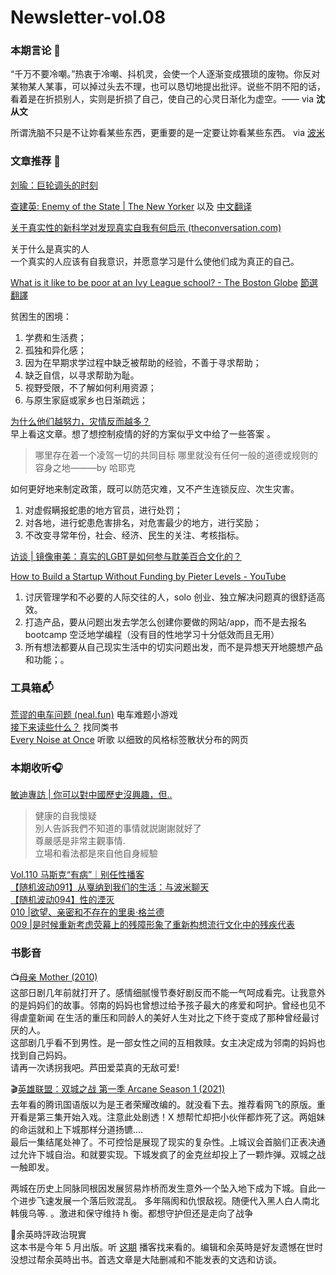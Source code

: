 # Newsletter-vol.08

### 本期言论 💌 <a href="#h" id="h"></a>

“千万不要冷嘲。”热衷于冷嘲、抖机灵，会使一个人逐渐变成猥琐的废物。你反对某物某人某事，可以掉过头去不理，也可以恳切地提出批评。说些不阴不阳的话，看着是在折损别人，实则是折损了自己，使自己的心灵日渐化为虚空。—— via **沈从文**

所谓洗脑不只是不让妳看某些东西，更重要的是一定要让妳看某些东西。 via [波米](https://blog.yitianshijie.net/2022/07/14/no-and-no/)

### 文章推荐 📝 <a href="#h-1" id="h-1"></a>

[刘瑜：巨轮调头的时刻](https://telegra.ph/%E5%B7%A8%E8%BD%AE%E8%B0%83%E5%A4%B4%E7%9A%84%E6%97%B6%E5%88%BB-07-20)

[查建英: Enemy of the State | The New Yorker](https://www.newyorker.com/magazine/2007/04/23/enemy-of-the-state) 以及 [中文翻译](https://www.ruanyifeng.com/blog/2007/08/enemy\_of\_the\_state.html)

[关于真实性的新科学对发现真实自我有何启示 (theconversation.com)](https://theconversation.com/what-the-new-science-of-authenticity-says-about-discovering-your-true-self-175314?utm\_campaign=MonoGoto\&utm\_medium=email\&utm\_source=Revue%20newsletter)

关于什么是真实的人\
一个真实的人应该有自我意识，并愿意学习是什么使他们成为真正的自己。

[What is it like to be poor at an Ivy League school? - The Boston Globe](https://www.bostonglobe.com/magazine/2015/04/09/what-like-poor-ivy-league-school/xPtql5uzDb6r9AUFER8R0O/story.html) [節選翻譯](https://telegra.ph/%E5%9C%A8%E8%97%A4%E6%A0%A1%E5%81%9A%E8%B4%AB%E5%9B%B0%E7%94%9F%E6%98%AF%E4%BB%80%E4%B9%88%E4%BD%93%E9%AA%8C-07-19)

贫困生的困境：

1. 学费和生活费；
2. 孤独和异化感；
3. 因为在早期求学过程中缺乏被帮助的经验，不善于寻求帮助；
4. 缺乏自信，以寻求帮助为耻。
5. 视野受限，不了解如何利用资源；
6. 与原生家庭或家乡也日渐疏远；

[为什么他们越努力，灾情反而越多？](https://telegra.ph/%E4%B8%BA%E4%BB%80%E4%B9%88%E4%BB%96%E4%BB%AC%E8%B6%8A%E5%8A%AA%E5%8A%9B%E4%B8%8A%E6%8A%A5%E7%9A%84%E7%81%BE%E6%83%85%E5%8F%8D%E8%80%8C%E8%B6%8A%E5%A4%9A-05-13)\
早上看这文章。想了想控制疫情的好的方案似乎文中给了一些答案 。

> 哪里存在着一个凌驾一切的共同目标 哪里就没有任何一般的道德或规则的容身之地———by 哈耶克

如何更好地来制定政策，既可以防范灾难，又不产生连锁反应、次生灾害。

1. 对虚假瞒报蛇患的地方官员，进行处罚；
2. 对各地，进行蛇患危害排名，对危害最少的地方，进行奖励；
3. 不改变寻常年份，社会、经济、民生的关注、考核指标。

[访谈 | 镜像审美：真实的LGBT是如何参与耽美百合文化的？](https://telegra.ph/%E8%AE%BF%E8%B0%88--%E9%95%9C%E5%83%8F%E5%AE%A1%E7%BE%8E%E7%9C%9F%E5%AE%9E%E7%9A%84LGBT%E6%98%AF%E5%A6%82%E4%BD%95%E5%8F%82%E4%B8%8E%E8%80%BD%E7%BE%8E%E7%99%BE%E5%90%88%E6%96%87%E5%8C%96%E7%9A%84-07-22)

[How to Build a Startup Without Funding by Pieter Levels - YouTube](https://www.youtube.com/watch?v=6reLWfFNer0\&t=41s)

1. 讨厌管理学和不必要的人际交往的人，solo 创业、独立解决问题真的很舒适高效。
2. 打造产品，要从问题出发去学怎么创建你要做的网站/app，而不是去报名 bootcamp 空泛地学编程（没有目的性地学习十分低效而且无用）
3. 所有想法都要从自己现实生活中的切实问题出发，而不是异想天开地臆想产品和功能；。

### 工具箱📬 <a href="#h-2" id="h-2"></a>

[荒谬的电车问题 (neal.fun)](https://neal.fun/absurd-trolley-problems/) 电车难题小游戏\
[接下来读些什么？](https://www.whatshouldireadnext.com/?utm\_source=substack\&utm\_medium=email) 找同类书\
[Every Noise at Once](https://everynoise.com/) 听歌 以细致的风格标签散状分布的网页

### 本期收听🎧 <a href="#h-3" id="h-3"></a>

[敏迪專訪 | 你可以對中國歷史沒興趣，但..](https://player.soundon.fm/p/44833083-490d-4f97-a782-fd5e34c0abef/episodes/acb88f74-a239-4e1b-8b43-62e1b2574572)

> 健康的自我懷疑\
> 別人告訴我們不知道的事情就説謝謝就好了\
> 尊嚴感是非常主觀事情.\
> 立場和看法都是來自他自身經驗

[Vol.110 马斯克“有病”｜别任性播客](https://pod.link/1504822434/episode/c6a53689cd4b06fa140bc7d86539b4de)\
[【随机波动091】从戛纳到我们的生活：与波米聊天](https://pod.link/1504681387/episode/56e12d8d4b85c8f5d03dbc30dfa53304)\
[【随机波动094】性的湮灭](https://pod.link/1504681387/episode/8efb8a1a3fdae9dd00ee97a66886fa57)\
[010 |欲望、亲密和不存在的里奥·格兰德](https://pod.link/1613244624/episode/78f43ea046fef39cbe72c80328f7c8ff)\
[009 |是时候重新考虑荧幕上的残障形象了重新构想流行文化中的残疾代表](https://pod.link/1613244624/episode/8c893b06430c6f3d37b815c798917a51)

### 书影音 <a href="#h-4" id="h-4"></a>

📺[母亲 Mother (2010)](https://movie.douban.com/subject/4303624/)\
这部日剧几年前就打开了。感情细腻慢节奏好剧反而不能一气呵成看完。让我意外的是妈妈们的故事。邻南的妈妈也曾想过给予孩子最大的疼爱和呵护。曾经也见不得虐童新闻 在生活的重压和同龄人的美好人生对比之下终于变成了那种曾经最讨厌的人。\
这部剧几乎看不到男性。是一部女性之间的互相救赎。女主决定成为邻南的妈妈也找到自己妈妈。\
请再一次诱拐我吧。芦田爱菜真的无敌可爱!

🎬[英雄联盟：双城之战 第一季 Arcane Season 1 (2021)](https://movie.douban.com/subject/34867871/)\
去年看的腾讯国语版以为是王者荣耀改编的。就没看下去。推荐看网飞的原版。重开看是第三集开始入戏。注意此处剧透！X 想帮忙却把小伙伴都炸死了这。两姐妹的命运就和上下城那样分道扬镳….\
最后一集结尾处神了。不可控恰是展现了现实的复杂性。上城议会首脑们正表决通过允许下城自治。和就要实现。下城发疯了的金克丝却投上了一颗炸弹。双城之战一触即发。

两城在历史上同脉同根因发展贸易炸桥而发生意外一个坠入地下成为下城。自此一个进步飞速发展一个落后败混乱。 多年隔阂和仇恨敌视。随便代入黑人白人南北韩俄乌等. 。激进和保守维持 h 衡。都想守护但还是走向了战争

📕余英時評政治現實\
这本书是今年 5 月出版。听 [这期](https://player.soundon.fm/p/44833083-490d-4f97-a782-fd5e34c0abef/episodes/acb88f74-a239-4e1b-8b43-62e1b2574572) 播客找来看的。编辑和余英時是好友遗憾在世时没想过帮余英時出书。首选文章是大陆删减和不能发表的文选和访谈。
